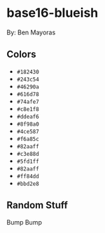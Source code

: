 # base16-blueish

By: Ben Mayoras

## Colors

* `#182430`
* `#243c54`
* `#46290a`
* `#616d78`
* `#74afe7`
* `#c8e1f8`
* `#ddeaf6`
* `#8f98a0`
* `#4ce587`
* `#f6a85c`
* `#82aaff`
* `#c3e88d`
* `#5fd1ff`
* `#82aaff`
* `#ff84dd`
* `#bbd2e8`

## Random Stuff

Bump
Bump
